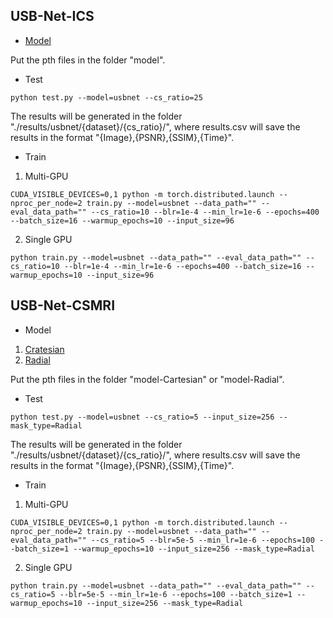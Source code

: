 ## USB-Net-ICS

- [Model](https://pan.baidu.com/s/1YtlxHySG3Qu4av1XvURQ0Q?pwd=ln2j)

Put the pth files in the folder "model".

- Test
```
python test.py --model=usbnet --cs_ratio=25
```
The results will be generated in the folder "./results/usbnet/{dataset}/{cs_ratio}/",
where results.csv will save the results in the format "{Image},{PSNR},{SSIM},{Time}".

- Train

1. Multi-GPU
```
CUDA_VISIBLE_DEVICES=0,1 python -m torch.distributed.launch --nproc_per_node=2 train.py --model=usbnet --data_path="" --eval_data_path="" --cs_ratio=10 --blr=1e-4 --min_lr=1e-6 --epochs=400 --batch_size=16 --warmup_epochs=10 --input_size=96
```
2. Single GPU
```
python train.py --model=usbnet --data_path="" --eval_data_path="" --cs_ratio=10 --blr=1e-4 --min_lr=1e-6 --epochs=400 --batch_size=16 --warmup_epochs=10 --input_size=96
```

## USB-Net-CSMRI

- Model
1. [Cratesian](https://pan.baidu.com/s/1cBoOMFfGQyKPj3RpEuLqNw?pwd=d3qf)
2. [Radial](https://pan.baidu.com/s/1uIzmZ9y6H9TC2TEsfQz9XQ?pwd=1pi5)

Put the pth files in the folder "model-Cartesian" or "model-Radial".

- Test
```
python test.py --model=usbnet --cs_ratio=5 --input_size=256 --mask_type=Radial
```
The results will be generated in the folder "./results/usbnet/{dataset}/{cs_ratio}/",
where results.csv will save the results in the format "{Image},{PSNR},{SSIM},{Time}".

- Train

1. Multi-GPU
```
CUDA_VISIBLE_DEVICES=0,1 python -m torch.distributed.launch --nproc_per_node=2 train.py --model=usbnet --data_path="" --eval_data_path="" --cs_ratio=5 --blr=5e-5 --min_lr=1e-6 --epochs=100 --batch_size=1 --warmup_epochs=10 --input_size=256 --mask_type=Radial
```
2. Single GPU
```
python train.py --model=usbnet --data_path="" --eval_data_path="" --cs_ratio=5 --blr=5e-5 --min_lr=1e-6 --epochs=100 --batch_size=1 --warmup_epochs=10 --input_size=256 --mask_type=Radial
```

